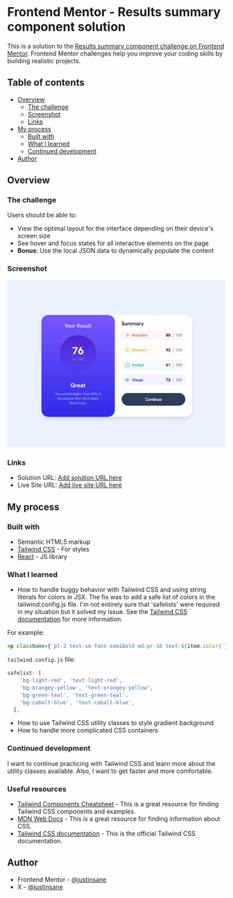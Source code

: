 # Frontend Mentor - Results summary component solution

This is a solution to the [Results summary component challenge on Frontend Mentor](https://www.frontendmentor.io/challenges/results-summary-component-CE_K6s0maV). Frontend Mentor challenges help you improve your coding skills by building realistic projects.

## Table of contents

- [Overview](#overview)
  - [The challenge](#the-challenge)
  - [Screenshot](#screenshot)
  - [Links](#links)
- [My process](#my-process)
  - [Built with](#built-with)
  - [What I learned](#what-i-learned)
  - [Continued development](#continued-development)
- [Author](#author)

## Overview

### The challenge

Users should be able to:

- View the optimal layout for the interface depending on their device's screen size
- See hover and focus states for all interactive elements on the page
- **Bonus**: Use the local JSON data to dynamically populate the content

### Screenshot

![](./assets/images/results-summary-screenshot.JPG)

### Links

- Solution URL: [Add solution URL here](https://your-solution-url.com)
- Live Site URL: [Add live site URL here](https://your-live-site-url.com)

## My process

### Built with

- Semantic HTML5 markup
- [Tailwind CSS](https://tailwindcss.com/) - For styles
- [React](https://reactjs.org/) - JS library

### What I learned

- How to handle buggy behavior with Tailwind CSS and using string literals for colors in JSX. The fix was to add a safe list of colors in the tailwind.config.js file. I'm not entirely sure that 'safelists' were required in my situation but it solved my issue. See the [Tailwind CSS documentation](https://tailwindcss.com/docs/content-configuration#safelisting-classes) for more information.

For example:

```jsx
<p className={`pl-2 text-sm font-semibold md:pr-16 text-${item.color}`}>
```

`tailwind.config.js` file:

```js
safelist: [
    'bg-light-red', 'text-light-red',
    'bg-orangey-yellow', 'text-orangey-yellow',
    'bg-green-teal', 'text-green-teal',
    'bg-cobalt-blue', 'text-cobalt-blue',
  ],
```

- How to use Tailwind CSS utility classes to style gradient background
- How to handle more complicated CSS containers

### Continued development

I want to continue practicing with Tailwind CSS and learn more about the utility classes available. Also, I want to get faster and more comfortable.

### Useful resources

- [Tailwind Components Cheatsheet](https://tailwindcomponents.com/cheatsheet/overview) - This is a great resource for finding Tailwind CSS components and examples.
- [MDN Web Docs](https://developer.mozilla.org/en-US/docs/Web/CSS) - This is a great resource for finding information about CSS.
- [Tailwind CSS documentation](https://tailwindcss.com/docs) - This is the official Tailwind CSS documentation.

## Author

- Frontend Mentor - [@justinsane](https://www.frontendmentor.io/profile/justinsane)
- X - [@justinsane](https://www.x.com/justinsane)
